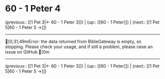 # 60 - 1 Peter 4

(previous:: [[1 Pet 3|← 60 - 1 Peter 3]]) | (up:: [[60 - 1 Peter]]) | (next:: [[1 Pet 5|60 - 1 Peter 5 →]])

***
[0;31;49mError: the data returned from BibleGateway is empty, so stopping. Please check your usage, and if still a problem, please raise an issue on GitHub.[0m

***

(previous:: [[1 Pet 3|← 60 - 1 Peter 3]]) | (up:: [[60 - 1 Peter]]) | (next:: [[1 Pet 5|60 - 1 Peter 5 →]])
